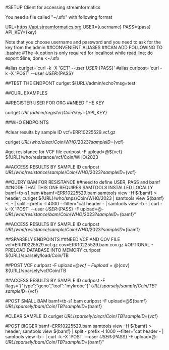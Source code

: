 #SETUP
Client for accessing streamformatics

You need a file called  "~/.sfx" with following format

URL=https://api.streamformatics.org
USER={username}
PASS={pass}
API_KEY={key}


Note that you choose username and password and you need to ask for the key from the admin
##CONVENIENT ALIASES
##CAN ADD FOLLOWING TO .bashrc
#The -k option is only required for localhost
while read line; do export $line; done <~/.sfx

#alias curlget='curl -k -X 'GET' --user ${USER}:${PASS}'
#alias curlpost='curl -k -X 'POST' --user ${USER}:${PASS}'



##TEST THE ENDPONT
curlget ${URL}/admin/echo?msg=test

##CURL EXAMPLES

##REGISTER USER FOR ORG
##NEED THE KEY

curlget ${URL}/admin/register/Coin?key=${API_KEY}

##WHO ENDPOINTS

#clear results by sample ID
vcf=ERR10225529.vcf.gz

curlget ${URL}/who/clear/Coin/WHO/2023?sampleID=${vcf}

#get resistance for VCF file
curlpost -F upload=@${vcf}  ${URL}/who/resistance/vcf/Coin/WHO/2023

##ACCESS RESULTS BY SAMPLE ID
curlpost  ${URL}/who/resistance/sample/Coin/WHO/2023?sampleID=${vcf}


##QUERY BAM FOR RESISTANCE
##need to define USER, PASS and bamf
##NODE THAT THIS ONE REQUIRES SAMTOOLS INSTALLED LOCALLY
bamf=tb-s1.bam
#bamf=ERR10225529.bam
samtools view -H ${bamf} > header; curlget ${URL}/who/snps/Coin/WHO/2023 | samtools view ${bamf} -L - | split - prefix -l 4000 --filter="cat header - | samtools view -b - | curl -k -X 'POST' --user ${USER}:${PASS} -F upload=@- ${URL}/who/resistance/bam/Coin/WHO/2023?sampleID=${bamf}"

##ACCESS RESULTS BY SAMPLE ID
curlpost  ${URL}/who/resistance/sample/Coin/WHO/2023?sampleID=${bamf}



##SPARSELY ENDPOINTS
##NEED VCF AND COV FILE
vcf=ERR10225529.vcf.gz
cov=ERR10225529.bam.cov.gz
#OPTIONAL - PRELOAD DATABASE INTO MEMORY
curlpost  ${URL}/sparsely/load/Coin/TB 

##POST VCF
curlpost -F upload=@${vcf} -F upload=@${cov}  ${URL}/sparsely/vcf/Coin/TB 

##ACCESS RESULTS BY SAMPLE ID
curlpost  -F flags='{"type":"geno","tool":"mykrobe"}'  ${URL}/sparsely/sample/Coin/TB?sampleID=${vcf}

#POST SMALL BAM
bamf=tb-s1.bam
curlpost -F upload=@${bamf} ${URL}/sparsely/bam/Coin/TB?sampleID=${bamf}

#CLEAR SAMPLE ID
curlget ${URL}/sparsely/clear/Coin/TB?sampleID=${vcf}


#POST BIGGER
bamf=ERR10225529.bam
samtools view -H ${bamf} > header;  samtools view ${bamf} | split - prefix -l 1000 --filter="cat header - | samtools view -b - | curl -k -X 'POST' --user ${USER}:${PASS} -F upload=@- ${URL}/sparsely/bam/Coin/TB?sampleID=${bamf}"


